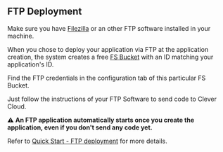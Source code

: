## FTP Deployment

Make sure you have [Filezilla](https://filezilla-project.org/) or an other FTP software installed in your machine.

When you chose to deploy your application via FTP at the application creation, the system creates a free [FS Bucket](/developers/doc/addons/fs-bucket) with an ID matching your application's ID.

Find the FTP credentials in the configuration tab of this particular FS Bucket.

Just follow the instructions of your FTP Software to send code to Clever Cloud.

⚠️ **An FTP application automatically starts once you create the application, even if you don't send any code yet.**

Refer to  [Quick Start - FTP deployment](/developers/doc/quickstart#ftp-deployment) for more details.
